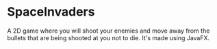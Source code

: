# SpaceInvaders
A 2D game where you will shoot your enemies and move away from the bullets that are being shooted at you not to die. It's made using JavaFX.
